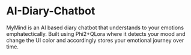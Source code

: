 ﻿# AI-Diary-Chatbot
MyMind is an AI based diary chatbot that understands to your emotions emphatectically. Built using Phi2+QLora where it detects your mood and change the UI color and accordingly stores your emotional journey over time.

